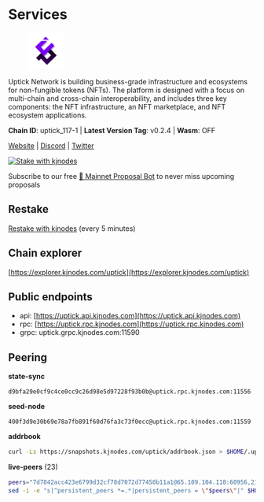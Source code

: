 # Services

<figure><img src="https://raw.githubusercontent.com/kj89/cosmos-images/main/logos/uptick.png" alt=""><figcaption></figcaption></figure>

Uptick Network is building business-grade infrastructure and  ecosystems for non-fungible tokens (NFTs). The platform is  designed with a focus on multi-chain and cross-chain interoperability,  and includes three key components: the NFT infrastructure, an NFT  marketplace, and NFT ecosystem applications.

**Chain ID**: uptick_117-1 | **Latest Version Tag**: v0.2.4 | **Wasm**: OFF

[Website](https://uptick.network) | [Discord](https://discord.gg/UzeHS7fu5H) | [Twitter](https://twitter.com/uptickproject)

[![Stake with kjnodes](https://i.ibb.co/cr44Q8j/button-stake-with-kjnodes.png)](https://restake.app/uptick/uptickvaloper1jqpaf0vgzlxvjx5meq8huweuv2nguqe20seefq)

Subscribe to our free [🤖 Mainnet Proposal Bot](https://t.me/kjnodes_proposal_bot) to never miss upcoming proposals

## Restake

[Restake with kjnodes](https://restake.app/uptick/uptickvaloper1jqpaf0vgzlxvjx5meq8huweuv2nguqe20seefq) (every 5 minutes)
## Chain explorer
[https://explorer.kjnodes.com/uptick](https://explorer.kjnodes.com/uptick)

## Public endpoints

* api: [https://uptick.api.kjnodes.com](https://uptick.api.kjnodes.com)
* rpc: [https://uptick.rpc.kjnodes.com](https://uptick.rpc.kjnodes.com)
* grpc: uptick.grpc.kjnodes.com:11590

## Peering

**state-sync**

```text
d9bfa29e0cf9c4ce0cc9c26d98e5d97228f93b0b@uptick.rpc.kjnodes.com:11556
```

**seed-node**

```text
400f3d9e30b69e78a7fb891f60d76fa3c73f0ecc@uptick.rpc.kjnodes.com:11559
```

**addrbook**
```bash
curl -Ls https://snapshots.kjnodes.com/uptick/addrbook.json > $HOME/.uptickd/config/addrbook.json
```

**live-peers** (23)
```bash
peers="7d7842acc423e6799d32cf78d7072d77450b11a1@65.109.104.118:60956,21f05f31e3eecf05e3e19c6beb8e53cf1277cce1@94.130.219.37:13656,e8704845eaa0f3d39fcdc9c4065f3beb344384db@142.132.152.46:27656,a69db69571980a8fb0c7bb3cd379d83986fb314b@65.109.88.180:26656,14ca9d73314dd519bc0b0be8511c88f85fe6873e@46.4.81.204:17656,8e924a598a06e29c9f84a0d68b6149f1524c1819@57.128.109.11:26656,f05733da50967e3955e11665b1901d36291dfaee@65.108.195.30:21656,755c376ec8df0c6fce6d3e28f3d9054de4fe456f@81.30.157.35:17656,ffd85619e0baed6ad09eec1e9c1651ded8e00b3b@82.165.186.119:26656,f2710fe78495a0645b690dbf9296b5d62bc2a39f@148.113.6.229:20456,34d86f3a8dfce7d8b615563c587433c65792f104@185.219.142.221:15656,024a9c6eb41193e7fc76544572c0a8370e80e953@65.109.92.240:3156,29269b318b35005b4ac39d010cbc3c41a5ab0833@185.144.99.33:26656,1160d5e94fbce4f8ccabb0203344c673f3af3fb6@141.94.139.233:27656,f9106c0608ff93da93188651ab4b57731b0155be@159.69.73.104:26656,632c2362378546ab77883077861f38405c378d06@104.194.8.68:60556,b2bcb66f270153791b19e16ff23ddfec096f7097@142.132.202.50:41656,185af19c6059de2c282c83609924b49994ddbbf0@139.162.234.150:26656,e71bae28852a0b603f7360ec17fe91e7f065f324@142.132.253.112:35656,34d28eeb7be1b245fd64ba2df4cdf62b5eb60dd3@202.61.240.155:30001,b45ee634889abf61c7212b03dbddb853a8a3bc09@185.48.24.112:15656,d9bfa29e0cf9c4ce0cc9c26d98e5d97228f93b0b@65.109.88.38:11556,f97a75fb69d3a5fe893dca7c8d238ccc0bd66a8f@142.132.148.140:6969"
sed -i -e "s|^persistent_peers *=.*|persistent_peers = \"$peers\"|" $HOME/.uptickd/config/config.toml
```

